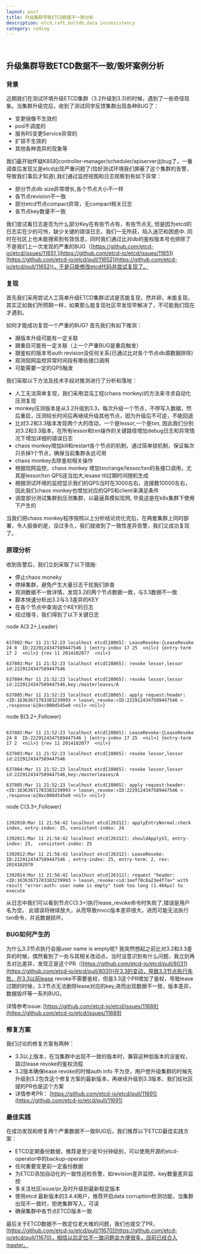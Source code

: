 ```yaml
---
layout: post
title: 升级集群导致ETCD数据不一致分析
description: etcd,raft,boltdb,data inconsistency
category: coding
---
```


​

## 升级集群导致ETCD数据不一致/毁坏案例分析

### 背景

近期我们在测试环境升级ETCD集群（3.2升级到3.3)的时候，遇到了一些奇怪现象。当集群升级完后，收到了测试同学反馈集群出现各种BUG了：

- 变更镜像不生效的
- pod不调度的
- 服务RS变更Service异常的
- 扩容不生效的
- 其他各种诡异的现象等

我们最开始怀疑K8S的controller-manager/scheduler/apiserver出bug了，一番调查后发现又是etcd出现严重问题了(恰好测试环境我们屏蔽了这个集群的告警，导致我们事后才知道),我们通过监控视图和日志观察到有如下异常：

- 部分节点db size异常增长,各个节点大小不一样
- 各节点revision不一致
- 部分etcd节点compact异常，无compact相关日志
- 各节点key数量不一致

我们尝试看日志是否为什么部分Key在有些节点有，有些节点无, 但是因为etcd的日志实在少的可怜，缺少关键的错误日志，我们一无所获，陷入迷茫和困惑中. 同时在社区上也未能搜索到有效信息，同时我们通过比对db的鉴权版本号也排除了不是我们上一次发现的严重的BUG（[https://github.com/etcd-io/etcd/issues/11651,](https://github.com/etcd-io/etcd/issues/11651)[https://github.com/etcd-io/etcd/pull/11652](https://github.com/etcd-io/etcd/pull/11652))，于是只能修改etcd代码并尝试复现了。

### 复现

首先我们采用尝试人工简单升级ETCD集群试试是否能复现，然并卵，未能复现，其实正如我们所预期一样，如果那么能复现社区早发现早解决了，不可能我们现在才遇到。

如何才能成功复现一个严重的BUG? 首先我们有如下推测：

- 跟版本升级可能有一定关联
- 跟重启可能有一定关联（上一个严重BUG是重启触发）
- 跟鉴权的版本号auth revision没任何关系(已通过比对各个节点db源数据排除)
- 观测现网监控异常时间段有哪些接口调用
- 可能需要一定的QPS触发

我们采取以下方法及技术手段对推测进行了分析和落地：

- 人工无法简单复现，我们采用混沌工程(chaos monkey)的方法来寻求自动化压测复现
- monkey压测版本是从3.2升级到3.3，每次升级一个节点，不停写入数据，然后重启，压测较长时间后再继续升级其他节点，因为升级后不可逆，不能回退
- 比对3.2和3.3版本发现两个大的改动，一个是lessor,一个是txn, 因此我们分别对3.2和3.3版本，在所有lessor和txn操作的关键路径增加debug日志和异常情况下增加详细的错误日志
- chaos monkey增加kill和restart各个节点的机制，通过简单锁机制，保证每次只杀掉1个节点，确保当前集群永远可用
- chaos monkey去除鉴权相关操作
- 根据现网监控，chaos monkey 增加txn/range/lessor/txn的各接口调用，尤其是lessor/txn QPS适当加大,lesase ttl过期时间随机生成
- 根据测试环境的监控显示我们的QPS当时在3000左右，连接数10000左右，因此我们chaos monkey也增加对应的QPS和client来满足条件
- 调度部分测试集群到压测集群，以最逼真模拟现网, 毕竟这是在k8s集群下使用下产生的

当我们把chaos monkey程序按照以上分析结论优化完后，在两套集群上同时部署，令人振奋的是，没过多久，我们就收到了一致性差异告警，我们又成功复现了。

### 原理分析

收到告警后，我们立刻采取了以下措施:

- 停止chaos moneky
- 停掉集群，避免产生大量日志干扰我们排查
- 观测数据不一致详情，发现3.2的两个节点数据一致，与3.3数据不一致
- 脚本快速分析出3.2与3.3差异的KEY
- 在各个节点中查询这个KEY的日志
- 经过搜寻，我们得到了以下关键日志

node A(3.2+,Leader)

```

637802:Mar 11 21:52:23 localhost etcd[28065]: LeaseRevoke:{LeaseRevoke 24 0  ID:2229124347589447546 } {entry-index 17 25  <nil>} {entry-term 17 2  <nil>} {rev 11 2014102077  <nil>}

637803:Mar 11 21:52:23 localhost etcd[28065]: revoke lessor,lessor id:2229124347589447546

637804:Mar 11 21:52:23 localhost etcd[28065]: revoke lessor,lessor id:2229124347589447546,key:/masterleases/A

637805:Mar 11 21:52:23 localhost etcd[28065]: apply request:header:<ID:16363671783383239993 > lease\_revoke:<ID:2229124347589447546 > ,response:&{0xc000d545e0 <nil> <nil>}

```

node B(3.2+,Follower)

```

637802:Mar 11 21:52:23 localhost etcd[28065]: LeaseRevoke:{LeaseRevoke 24 0  ID:2229124347589447546 } {entry-index 17 25  <nil>} {entry-term 17 2  <nil>} {rev 11 2014102077  <nil>}

637803:Mar 11 21:52:23 localhost etcd[28065]: revoke lessor,lessor id:2229124347589447546

637804:Mar 11 21:52:23 localhost etcd[28065]: revoke lessor,lessor id:2229124347589447546,key:/masterleases/A

637805:Mar 11 21:52:23 localhost etcd[28065]: apply request:header:<ID:16363671783383239993 > lease\_revoke:<ID:2229124347589447546 > ,response:&{0xc000d545e0 <nil> <nil>}

```

node C(3.3+,Follower)

```

1392010:Mar 11 21:56:42 localhost etcd[26312]: applyEntryNormal:check index, entry-index: 25, consistent-index: 24

1392011:Mar 11 21:56:42 localhost etcd[26312]: shouldApplyV3, entry-index: 25,  consistent-index: 25

1392012:Mar 11 21:56:42 localhost etcd[26312]: LeaseRevoke: ID:2229124347589447546 , entry-index: 25, entry-term: 2, rev: 2014102070

1392014:Mar 11 21:56:42 localhost etcd[26312]: request "header:<ID:16363671783383239993 > lease\_revoke:<id:1eef70c8a23e4f7a>" with result "error:auth: user name is empty" took too long (1.464µs) to execute

```

从日志中我们可以看到节点C(3.3+)执行lease\_revoke命令时失败了,错误是用户名为空。 此错误将继续放大，从而导致mvcc版本差异很大，进而可能无法执行txn命令，并且数据损坏。

### BUG如何产生的

为什么3.3节点执行会报user name is empty呢? 我突然想起之前比对3.2和3.3差异的时候，偶然看到了一处与其相关改动点，当时没意识到有什么问题，我立刻再去对比差异，发现正是这个PR（[https://github.com/etcd-io/etcd/pull/8031](https://github.com/etcd-io/etcd/pull/8031))在3.3的变动，导致3.3节点执行失败，在3.3以前lease revoke不需要鉴权，但是3.3这个PR增加了鉴权，导致lease过期的时候，3.3节点无法删除lease对应的key,进而出现数据不一致，版本差异，数据毁坏等一系列BUG。

详情参考issue: [https://github.com/etcd-io/etcd/issues/11689](https://github.com/etcd-io/etcd/issues/11689)

### 修复方案

我们讨论的修复方案有两种：

- 3.3以上版本，在当集群中出现不一致的版本时，兼容这种低版本的没鉴权，跳过lease revoke的鉴权流程
- 3.2版本确保lease revoke的时候auth info 不为空，用户想升级集群的时候先升级到3.2包含这个修复方案的最新版本，再继续升级到3.3版本，我们给社区提的PR也是这个方案
- 详情参考PR： [https://github.com/etcd-io/etcd/pull/11691](https://github.com/etcd-io/etcd/pull/11691)

### 最佳实践

在成功发现和修复两个严重数据不一致BUG后，我们推荐以下ETCD最佳实践方案：

- ETCD定期备份数据，推荐是至少是10分钟级别，可以使用开源的etcd-operator中的backup-operator
- 任何重要变更前一定备份数据
- 为ETCD添加自动化的一致性巡检告警，如revision差异监控、key数量差异监控
- 多关注社区issue/pr,及时升级到最新稳定版本
- 使用etcd 最新版本的3.4.4用户，推荐开启data corruption检测功能，当集群出现不一致时，拒绝集群写入，可读
- 确保集群中各节点ETCD版本一致

 最后关于ETCD数据不一致定位老大难的问题，我们也提交了PR，[https://github.com/etcd-io/etcd/pull/11670](https://github.com/etcd-io/etcd/pull/11670)，相信以后定位不一致问题会方便很多，目前已经合入master。